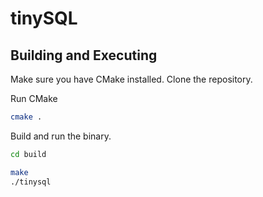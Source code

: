 # tinySQL

## Building and Executing

Make sure you have CMake installed. Clone the repository.

Run CMake

```bash
cmake .
```

Build and run the binary.

```bash
cd build

make
./tinysql
```
